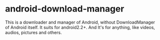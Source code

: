 android-download-manager
========================

This is a downloader and manager of Android, without DownloadManager of Android itself. It suits for android2.2+. And It's for anything, like videos, audios, pictures and others.
